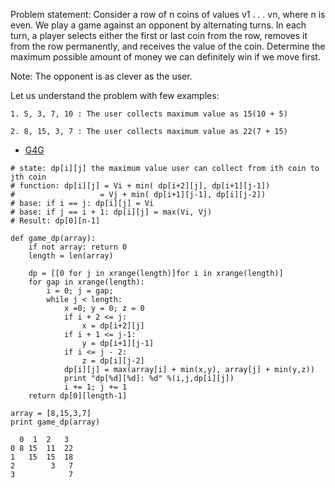 Problem statement: Consider a row of n coins of values v1 . . . vn, where n is even. We play a game against an opponent by alternating turns. In each turn, a player selects either the first or last coin from the row, removes it from the row permanently, and receives the value of the coin. Determine the maximum possible amount of money we can definitely win if we move first.

Note: The opponent is as clever as the user.

Let us understand the problem with few examples:

    1. 5, 3, 7, 10 : The user collects maximum value as 15(10 + 5)

    2. 8, 15, 3, 7 : The user collects maximum value as 22(7 + 15)


* [G4G](http://www.geeksforgeeks.org/dynamic-programming-set-31-optimal-strategy-for-a-game/)


```
# state: dp[i][j] the maximum value user can collect from ith coin to jth coin
# function: dp[i][j] = Vi + min( dp[i+2][j], dp[i+1][j-1]) 
#                   = Vj + min( dp[i+1][j-1], dp[i][j-2])
# base: if i == j: dp[i][j] = Vi
# base: if j == i + 1: dp[i][j] = max(Vi, Vj)
# Result: dp[0][n-1]

def game_dp(array):
    if not array: return 0
    length = len(array)
    
    dp = [[0 for j in xrange(length)]for i in xrange(length)]
    for gap in xrange(length):
        i = 0; j = gap; 
        while j < length:
            x =0; y = 0; z = 0
            if i + 2 <= j:
                x = dp[i+2][j]
            if i + 1 <= j-1:
                y = dp[i+1][j-1]
            if i <= j - 2:
                z = dp[i][j-2]
            dp[i][j] = max(array[i] + min(x,y), array[j] + min(y,z))
            print "dp[%d][%d]: %d" %(i,j,dp[i][j])
            i += 1; j += 1
    return dp[0][length-1]

array = [8,15,3,7]
print game_dp(array)

  0  1  2   3
0 8 15  11  22
1   15  15  18
2        3   7
3            7

```
